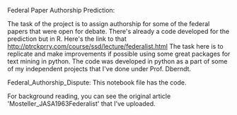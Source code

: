 Federal Paper Authorship Prediction:

The task of the project is to assign authorship for some of the federal papers that were open for debate.
There's already a code developed for the prediction but in R. Here's the link to that http://ptrckprry.com/course/ssd/lecture/federalist.html
The task here is to replicate and make improvements if possible using some great packages for text mining in python.
The code was developed in python as a part of some of my independent projects that I've done under Prof. Dberndt.

Federal_Authorship_Dispute: This notebook file has the code.

For background reading, you can see the original article 'Mosteller_JASA1963Federalist' that I've uploaded.
